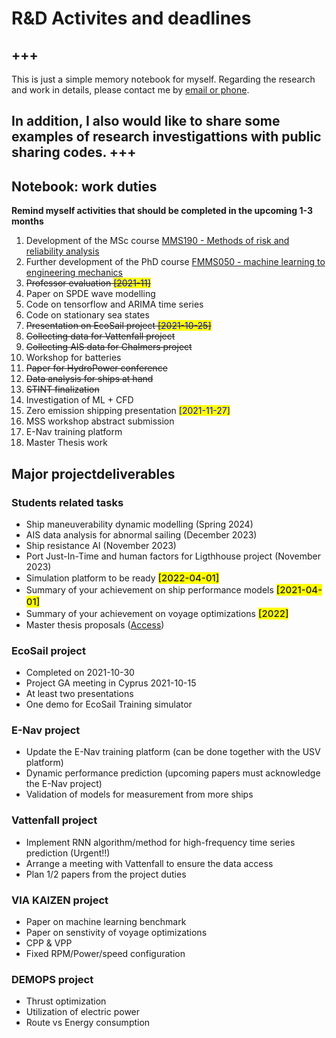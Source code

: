 # **R&D Activites and deadlines**
+++
---

This is just a simple memory notebook for myself. Regarding the research and work in details, please contact me by [email or phone](https://www.chalmers.se/en/staff/Pages/wengang-mao.aspx).

In addition, I also would like to share some examples of research investigattions with public sharing codes.
+++
---

## Notebook: work duties

**Remind myself activities that should be completed in the upcoming 1-3 months**
1. Development of the MSc course [MMS190 - Methods of risk and reliability analysis](https://wengangmao.github.io/mms190)
2. Further development of the PhD course [FMMS050 - machine learning to engineering mechanics](https://wengangmao.github.io/fmms050)
3. <strike>Professor evaluation <span style = "background: yellow; color: blue">[2021-11]</span></strike>
4. Paper on SPDE wave modelling
5. Code on tensorflow and ARIMA time series
6. Code on stationary sea states
7. <strike>Presentation on EcoSail project <span style = "background: yellow; color: blue">[2021-10-25]</span></strike>
8. <strike>Collecting data for Vattenfall project</strike>
9. <strike>Collecting AIS data for Chalmers project</strike>
10. Workshop for batteries
11. <strike>Paper for HydroPower conference</strike>
12. <strike>Data analysis for ships at hand</strike>
13. <strike>STINT finalization</strike>
14. Investigation of ML + CFD
15. Zero emission shipping presentation  <span style = "background: yellow; color: blue">[2021-11-27]</span>
16. MSS workshop abstract submission
17. E-Nav training platform
18. Master Thesis work


## Major projectdeliverables 


### Students related tasks
* Ship maneuverability dynamic modelling (Spring 2024)
* AIS data analysis for abnormal sailing (December 2023)
* Ship resistance AI  (November 2023)
* Port Just-In-Time and human factors for Ligthhouse project (November 2023)
* Simulation platform to be ready <span style = "background: yellow; font-size: 15px; font-weight:500"> [2022-04-01]</span> 
* Summary of your achievement on ship performance models <span style = "background: yellow; font-size: 15px; font-weight:500"> [2021-04-01]</span> 
* Summary of your achievement on voyage optimizations <span style = "background: yellow; font-size: 15px; font-weight:500"> [2022]</span> 
* Master thesis proposals ([Access](http://www.chalmers.se/en/departments/m2/education/master/Pages/examensarbete-p%c3%a5-mastersniva.aspx))


### EcoSail project
- Completed on 2021-10-30
- Project GA meeting in Cyprus 2021-10-15
- At least two presentations
- One demo for EcoSail Training simulator

### E-Nav project
- Update the E-Nav training platform (can be done together with the USV platform)
- Dynamic performance prediction (upcoming papers must acknowledge the E-Nav project)
- Validation of models for measurement from more ships

### Vattenfall project
- Implement RNN algorithm/method for high-frequency time series prediction (Urgent!!)
- Arrange a meeting with Vattenfall to ensure the data access
- Plan 1/2 papers from the project duties

### VIA KAIZEN project
- Paper on machine learning benchmark
- Paper on senstivity of voyage optimizations
- CPP & VPP
- Fixed RPM/Power/speed configuration

### DEMOPS project
- Thrust optimization
- Utilization of electric power
- Route vs Energy consumption